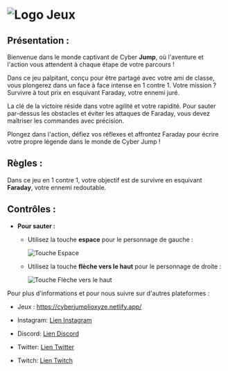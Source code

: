 # ![Logo Jeux](https://github.com/Lioxyze/Video-Game-Brief-2/assets/160881557/35e2b095-b750-42df-9b49-51d756cce8a7)

## Présentation :

Bienvenue dans le monde captivant de Cyber **Jump**, où l'aventure et l'action vous attendent à chaque étape de votre parcours !

Dans ce jeu palpitant, conçu pour être partagé avec votre ami de classe, vous plongerez dans un face à face intense en 1 contre 1. Votre mission ? Survivre à tout prix en esquivant Faraday, votre ennemi juré.

La clé de la victoire réside dans votre agilité et votre rapidité. Pour sauter par-dessus les obstacles et éviter les attaques de Faraday, vous devez maîtriser les commandes avec précision.

Plongez dans l'action, défiez vos réflexes et affrontez Faraday pour écrire votre propre légende dans le monde de Cyber Jump !

## Règles :

Dans ce jeu en 1 contre 1, votre objectif est de survivre en esquivant **Faraday**, votre ennemi redoutable.

## Contrôles :

- **Pour sauter :**
  - Utilisez la touche **espace** pour le personnage de gauche :

    ![Touche Espace](https://github.com/Lioxyze/Video-Game-Brief-2/assets/160881557/7738ef60-05db-4f7b-96a0-5f1d50e4131b)

  - Utilisez la touche **flèche vers le haut** pour le personnage de droite :

    ![Touche Flèche vers le haut](https://github.com/Lioxyze/Video-Game-Brief-2/assets/160881557/d8ee14a8-8569-47a5-8ca5-7fc873573440)

Pour plus d'informations et pour nous suivre sur d'autres plateformes :

- Jeux : https://cyberjumplioxyze.netlify.app/

- Instagram: [Lien Instagram](https://www.instagram.com/lioxyze/)
- Discord: [Lien Discord](https://discord.gg/XkrwNYER4q)
- Twitter: [Lien Twitter](https://twitter.com/lioxyze)
- Twitch: [Lien Twitch](https://www.twitch.tv/lioxyze)
